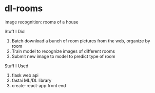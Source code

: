 # dl-rooms
image recognition: rooms of a house

Stuff I Did
1. Batch download a bunch of room pictures from the web, organize by room
2. Train model to recognize images of different rooms
3. Submit new image to model to predict type of room

Stuff I Used
1. flask web api
2. fastai ML/DL library
3. create-react-app front end
